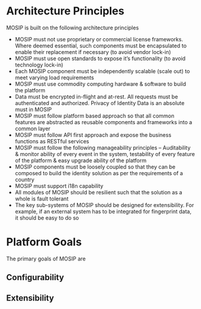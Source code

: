 # Architecture Principles
MOSIP is built on the following architecture principles

* MOSIP must not use proprietary or commercial license frameworks. Where deemed essential, such components must be encapsulated to enable their replacement if necessary (to avoid vendor lock-in)
* MOSIP must use open standards to expose it’s functionality (to avoid technology lock-in)
* Each MOSIP component must be independently scalable (scale out) to meet varying load requirements
* MOSIP must use commodity computing hardware & software to build the platform
* Data must be encrypted in-flight and at-rest. All requests must be authenticated and authorized. Privacy of Identity Data is an absolute must in MOSIP
* MOSIP must follow platform based approach so that all common features are abstracted as reusable components and frameworks into a common layer
* MOSIP must follow API first approach and expose the business functions as RESTful services
* MOSIP must follow the following manageability principles – Auditability & monitor ability of every event in the system, testability of every feature of the platform & easy upgrade ability of the platform
* MOSIP components must be loosely coupled so that they can be composed to build the identity solution as per the requirements of a country
* MOSIP must support i18n capability
* All modules of MOSIP should be resilient such that the solution as a whole is fault tolerant
* The key sub-systems of MOSIP should be designed for extensibility. For example, if an external system has to be integrated for fingerprint data, it should be easy to do so

# Platform Goals
The primary goals of MOSIP are

## Configurability

## Extensibility
